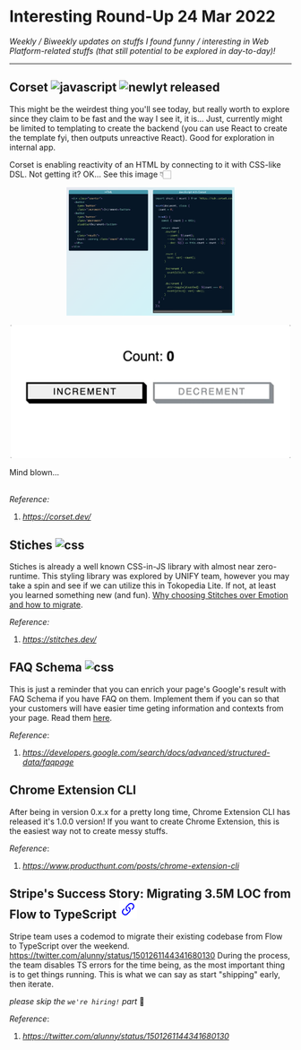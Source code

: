 # Interesting Round-Up 24 Mar 2022
_Weekly / Biweekly updates on stuffs I found funny / interesting in Web Platform-related stuffs (that still potential to be explored in day-to-day)!_
_____

## Corset ![javascript](https://img.shields.io/badge/-JS%20Framework-orange.svg?logo=javascript) ![newlyt released](https://img.shields.io/badge/-newly%20released-blue.svg)
This might be the weirdest thing you'll see today, but really worth to explore since they claim to be fast and the way I see it, it is... 
Just, currently might be limited to templating to create the backend (you can use React to create the template fyi, then outputs unreactive React).
Good for exploration in internal app.

Corset is enabling reactivity of an HTML by connecting to it with CSS-like DSL. Not getting it? OK... See this image 👇🏻
<p align="center"><img src="./imgs/2022-03-24-corset-1.png" width="300px"></p>
<p align="center"><img src="./imgs/2022-03-24-corset-2.gif" width="500px"></p>
Mind blown...<br/><br/>

_Reference:_
1. _https://corset.dev/_

## Stiches ![css](https://img.shields.io/badge/-CSS%20in%20JS-orange.svg?logo=css3)
Stiches is already a well known CSS-in-JS library with almost near zero-runtime. This styling library was explored by UNIFY team, however you may take a spin and see if we can utilize this in Tokopedia Lite. If not, at least you learned something new (and fun).
[Why choosing Stitches over Emotion and how to migrate](https://stitches.dev/blog/migrating-from-emotion-to-stitches).

_Reference:_
1. _https://stitches.dev/_

## FAQ Schema ![css](https://img.shields.io/badge/-SEO-purple.svg?logo=google)
This is just a reminder that you can enrich your page's Google's result with FAQ Schema if you have FAQ on them. Implement them if you can so that your customers will have easier time geting information and contexts from your page. Read them [here](https://developers.google.com/search/docs/advanced/structured-data/faqpage).

_Reference_:
1. _https://developers.google.com/search/docs/advanced/structured-data/faqpage_

## Chrome Extension CLI 
After being in version 0.x.x for a pretty long time, Chrome Extension CLI has released it's 1.0.0 version! If you want to create Chrome Extension, this is the easiest way not to create messy stuffs.

_Reference_:
1. _https://www.producthunt.com/posts/chrome-extension-cli_

## Stripe's Success Story: Migrating 3.5M LOC from Flow to TypeScript  [![](./icons/link-url.svg)](https://twitter.com/alunny/status/1501261144341680130)
Stripe team uses a codemod to migrate their existing codebase from Flow to TypeScript over the weekend.
https://twitter.com/alunny/status/1501261144341680130
During the process, the team disables TS errors for the time being, as the most important thing is to get things running.
This is what we can say as start "shipping" early, then iterate.

_please skip the `we're hiring!` part_ 🥲

_Reference_:
1. _https://twitter.com/alunny/status/1501261144341680130_